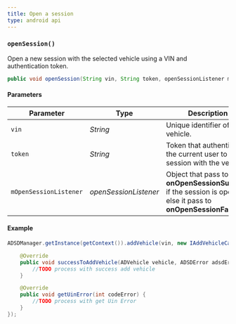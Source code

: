 ```yaml
---
title: Open a session
type: android api
---
```


### `openSession()`

Open a new session with the selected vehicle using a VIN and authentication token.

```java
public void openSession(String vin, String token, openSessionListener mOpenSessionListener)
```

#### Parameters

Parameter | Type | Description | Required
----|----|----|----
`vin` | *String* | Unique identifier of a vehicle. | Required.
`token` | *String* | Token that authenticate the current user to open session with the vehicle | Required.
`mOpenSessionListener`| *openSessionListener* | Object that pass to **onOpenSessionSuccess** if the session is opened else it pass to **onOpenSessionFailure**. |


#### Example

```java
ADSDManager.getInstance(getContext()).addVehicle(vin, new IAddVehicleCallback() {

    @Override
    public void successToAddVehicle(ADVehicle vehicle, ADSDError adsdError) {
        //TODO process with success add vehicle
    }

    @Override
    public void getUinError(int codeError) {
        //TODO process with get Uin Error
    }
});
```
